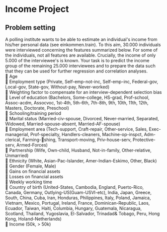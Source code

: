 # Income Project

## Problem setting
A polling institute wants to be able to estimate an individual's income from his/her personal
data (see einkommen.train). To this aim, 30.000 individuals were interviewed concerning
the features summarized below. For some of the individuals, not all features are
available. Crucially, the income of only 5.000 of the interviewee's is known.
Your task is to predict the income group of the remaining 25.000 interviewees and to
prepare the data such that they can be used for further regression and correlation analyses. <Br/>
 Age <Br/>
 Employment type (Private, Self-emp-not-inc, Self-emp-inc, Federal-gov, Local-gov,
State-gov, Without-pay, Never-worked) <Br/>
 Weighting factor to compensate for an interview-dependent selection bias <Br/>
 Level of education (Bachelors, Some-college, HS-grad, Prof-school, Assoc-acdm, Assocvoc,
1st-4th, 5th-6th, 7th-8th, 9th, 10th, 11th, 12th, Masters, Doctorate, Preschool) <Br/>
 Schooling/training period <Br/>
 Marital status (Married-civ-spouse, Divorced, Never-married, Separated, Widowed,
Married-spouse-absent, Married-AF-spouse) <Br/>
 Employment area (Tech-support, Craft-repair, Other-service, Sales, Exec-managerial,
Prof-specialty, Handlers-cleaners, Machine-op-inspct, Adm-clerical, Farming-shing,
Transport-moving, Priv-house-serv, Protective-serv, Armed-Forces) <Br/>
 Partnership (Wife, Own-child, Husband, Not-in-family, Other-relative, Unmarried) <Br/>
 Ethnicity (White, Asian-Pac-Islander, Amer-Indian-Eskimo, Other, Black) <Br/>
 Gender (Female, Male) <Br/>
 Gains on financial assets <Br/>
 Losses on financial assets <Br/>
 Weekly working time <Br/>
 Country of birth (United-States, Cambodia, England, Puerto-Rico, Canada, Germany,
Outlying-US(Guam-USVI-etc), India, Japan, Greece, South, China, Cuba,
Iran, Honduras, Philippines, Italy, Poland, Jamaica, Vietnam, Mexico, Portugal, Ireland,
France, Dominican-Republic, Laos, Ecuador, Taiwan, Haiti, Columbia, Hungary,
Guatemala, Nicaragua, Scotland, Thailand, Yugoslavia, El-Salvador, Trinadad&
Tobago, Peru, Hong Kong, Holand-Netherlands) <Br/>
 Income (50k, > 50k) <Br/>
